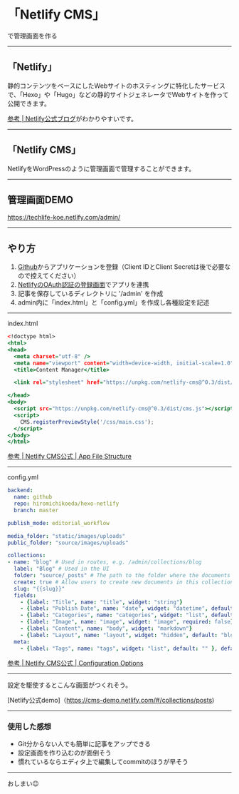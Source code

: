 # 「Netlify CMS」
で管理画面を作る

---
## 「Netlify」
静的コンテンツをベースにしたWebサイトのホスティングに特化したサービスで、「Hexo」や「Hugo」などの静的サイトジェネレータでWebサイトを作って公開できます。

[参考 | Netlify公式ブログ](https://www.netlify.com/blog/2015/10/26/a-step-by-step-guide-hexo-on-netlify/)がわかりやすいです。


---
## 「Netlify CMS」
NetlifyをWordPressのように管理画面で管理することができます。


---
## 管理画面DEMO
https://techlife-koe.netlify.com/admin/


---
## やり方
1. [Github](https://github.com/settings/developers)からアプリケーションを登録（Client IDとClient Secretは後で必要なので控えてください）
1. [NetlifyのOAuth認証の登録画面](https://app.netlify.com/sites/techlife-koe/settings/access)でアプリを連携
1. 記事を保存しているディレクトリに '/admin' を作成
1. admin内に「index.html」と「config.yml」を作成し各種設定を記述

---
index.html
```.html
<!doctype html>
<html>
<head>
  <meta charset="utf-8" />
  <meta name="viewport" content="width=device-width, initial-scale=1.0" />
  <title>Content Manager</title>

  <link rel="stylesheet" href="https://unpkg.com/netlify-cms@^0.3/dist/cms.css" />

</head>
<body>
  <script src="https://unpkg.com/netlify-cms@^0.3/dist/cms.js"></script>
  <script>
    CMS.registerPreviewStyle('/css/main.css');
  </script>
</body>
</html>
```

[参考 | Netlify CMS公式 | App File Structure](https://www.netlifycms.org/docs/add-to-your-site/#app-file-structure)

---
config.yml
```.yml
backend:
  name: github
  repo: hiromichikoeda/hexo-netlify
  branch: master

publish_mode: editorial_workflow

media_folder: "static/images/uploads"
public_folder: "source/images/uploads"

collections:
- name: "blog" # Used in routes, e.g. /admin/collections/blog
  label: "Blog" # Used in the UI
  folder: "source/_posts" # The path to the folder where the documents are stored
  create: true # Allow users to create new documents in this collection
  slug: "{{slug}}"
  fields:
    - {label: "Title", name: "title", widget: "string"}
    - {label: "Publish Date", name: "date", widget: "datetime", default: ""}
    - {label: "Categories", name: "categories", widget: "list", default: ""}
    - {label: "Image", name: "image", widget: "image", required: false}
    - {label: "Content", name: "body", widget: "markdown"}
    - {label: "Layout", name: "layout", widget: "hidden", default: "blog"}
  meta:
    - {label: "Tags", name: "tags", widget: "list", default: "" }, default: "" }

```

[参考 | Netlify CMS公式 | Configuration Options](https://www.netlifycms.org/docs/configuration-options/)

---
設定を駆使するとこんな画面がつくれそう。

[Netlify公式demo]（https://cms-demo.netlify.com/#/collections/posts)

---
### 使用した感想
- Git分からない人でも簡単に記事をアップできる
- 設定画面を作り込むのが面倒そう
- 慣れているならエディタ上で編集してcommitのほうが早そう

---
おしまい😉
